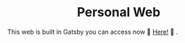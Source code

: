 <h1 align="center">
  Personal Web
</h1>

This web is built in Gatsby you can access now 🚀 [Here!](https://warmeta.netlify.com) 🚀 .
